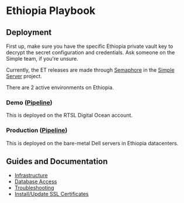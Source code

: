 # Ethiopia Playbook

## Deployment

First up, make sure you have the specific Ethiopia private vault key to decrypt the secret configuration and credentials. Ask someone on the Simple team, if you're unsure.

Currently, the ET releases are made through [Semaphore](https://resolvetosavelives.semaphoreci.com) in the [Simple Server](https://github.com/simpledotorg/simple-server) project.

There are 2 active environments on Ethiopia.

### Demo ([Pipeline](https://github.com/simpledotorg/simple-server/blob/master/.semaphore/ethiopia_demo_deployment.yml))

This is deployed on the RTSL Digital Ocean account.

### Production ([Pipeline](https://github.com/simpledotorg/simple-server/blob/master/.semaphore/ethiopia_production_deployment.yml))
This is deployed on the bare-metal Dell servers in Ethiopia datacenters.

## Guides and Documentation

* [Infrastructure](ethiopia-infrastructure.md)
* [Database Access](ethiopia-database-access.md)
* [Troubleshooting](ethiopia-troubleshooting.md)
* [Install/Update SSL Certificates](ethiopia-ssl-certificates.md)
